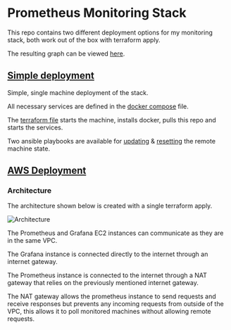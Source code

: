 # Prometheus Monitoring Stack

This repo contains two different deployment options for my monitoring stack, both work out of the box with terraform apply.

The resulting graph can be viewed [here](https://monitor.techbabette.com/d/rYdddlPWk/node-exporter-full?orgId=1&refresh=1m).

## [Simple deployment](https://github.com/techbabette/MonitoringStack/tree/main/SimpleDeployment)

Simple, single machine deployment of the stack.

All necessary services are defined in the [docker compose](https://github.com/techbabette/MonitoringStack/blob/main/SimpleDeployment/docker-compose.yml) file.

The [terraform file](https://github.com/techbabette/MonitoringStack/blob/main/SimpleDeployment/main.tf) starts the machine, installs docker, pulls this repo and starts the services.

Two ansible playbooks are available for [updating](https://github.com/techbabette/MonitoringStack/blob/main/SimpleDeployment/playbooks/pullandrebuild.yml) & [resetting](https://github.com/techbabette/MonitoringStack/blob/main/SimpleDeployment/playbooks/resetandrebuild.yml) the remote machine state.

## [AWS Deployment](https://github.com/techbabette/MonitoringStack/tree/main/AWSDeployment)

### Architecture

The architecture shown below is created with a single terraform apply.

![Architecture](https://i.imgur.com/OBr1bfr.png "Architecture")

The Prometheus and Grafana EC2 instances can communicate as they are in the same VPC.

The Grafana instance is connected directly to the internet through an internet gateway.

The Prometheus instance is connected to the internet through a NAT gateway that relies on the previously mentioned internet gateway.

The NAT gateway allows the prometheus instance to send requests and receive responses but prevents any incoming requests from outside of the VPC, this allows it to poll monitored machines without allowing remote requests.

